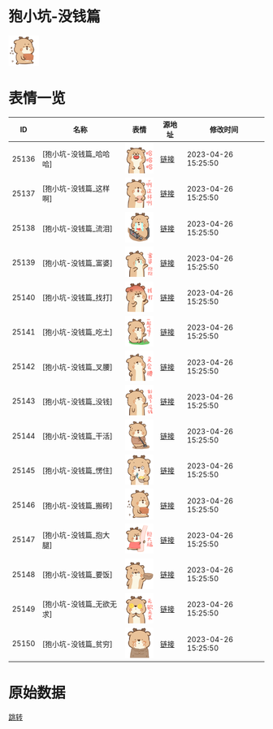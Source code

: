 # 狍小坑-没钱篇

<img src="./cover.png" height="60" alt="cover" />

# 表情一览

|ID|名称|表情|源地址|修改时间|
|----|----|----|----|----|
|25136|[狍小坑-没钱篇_哈哈哈]|<img src="./pic/025136_%5B狍小坑-没钱篇_哈哈哈%5D.png" height="60" alt="哈哈哈"/>|[链接](https://i0.hdslb.com/bfs/garb/7855f11883094a5ef657f8a6b87cc6bdd4bada8a.png)|2023-04-26 15:25:50|
|25137|[狍小坑-没钱篇_这样啊]|<img src="./pic/025137_%5B狍小坑-没钱篇_这样啊%5D.png" height="60" alt="这样啊"/>|[链接](https://i0.hdslb.com/bfs/garb/4ccfadc3d9e3204002c49a07e0239eebb755d6b5.png)|2023-04-26 15:25:50|
|25138|[狍小坑-没钱篇_流泪]|<img src="./pic/025138_%5B狍小坑-没钱篇_流泪%5D.png" height="60" alt="流泪"/>|[链接](https://i0.hdslb.com/bfs/garb/c9cbd67477566348a417a277360fce1145c70ae2.png)|2023-04-26 15:25:50|
|25139|[狍小坑-没钱篇_富婆]|<img src="./pic/025139_%5B狍小坑-没钱篇_富婆%5D.png" height="60" alt="富婆"/>|[链接](https://i0.hdslb.com/bfs/garb/59490fcd65bc77c674d0c6d1e599db84b68cb875.png)|2023-04-26 15:25:50|
|25140|[狍小坑-没钱篇_找打]|<img src="./pic/025140_%5B狍小坑-没钱篇_找打%5D.png" height="60" alt="找打"/>|[链接](https://i0.hdslb.com/bfs/garb/0608d757ceb792c861ae12a07e1816b1ab2997ff.png)|2023-04-26 15:25:50|
|25141|[狍小坑-没钱篇_吃土]|<img src="./pic/025141_%5B狍小坑-没钱篇_吃土%5D.png" height="60" alt="吃土"/>|[链接](https://i0.hdslb.com/bfs/garb/65970e3c02c252cf50f8397826fcec1390a00d40.png)|2023-04-26 15:25:50|
|25142|[狍小坑-没钱篇_叉腰]|<img src="./pic/025142_%5B狍小坑-没钱篇_叉腰%5D.png" height="60" alt="叉腰"/>|[链接](https://i0.hdslb.com/bfs/garb/d48f5d948e1fcc368ea5382b26239245c7c37554.png)|2023-04-26 15:25:50|
|25143|[狍小坑-没钱篇_没钱]|<img src="./pic/025143_%5B狍小坑-没钱篇_没钱%5D.png" height="60" alt="没钱"/>|[链接](https://i0.hdslb.com/bfs/garb/73538db0465f54f5ff625cd85df6acb547633662.png)|2023-04-26 15:25:50|
|25144|[狍小坑-没钱篇_干活]|<img src="./pic/025144_%5B狍小坑-没钱篇_干活%5D.png" height="60" alt="干活"/>|[链接](https://i0.hdslb.com/bfs/garb/1afb2b7a934ef0471ca9363bc591bfd4dc673d2c.png)|2023-04-26 15:25:50|
|25145|[狍小坑-没钱篇_愣住]|<img src="./pic/025145_%5B狍小坑-没钱篇_愣住%5D.png" height="60" alt="愣住"/>|[链接](https://i0.hdslb.com/bfs/garb/603254dbce1696648360051ac4125d0687898fd0.png)|2023-04-26 15:25:50|
|25146|[狍小坑-没钱篇_搬砖]|<img src="./pic/025146_%5B狍小坑-没钱篇_搬砖%5D.png" height="60" alt="搬砖"/>|[链接](https://i0.hdslb.com/bfs/garb/009f893f5a07daf06cada2445f8e030c5c6932a0.png)|2023-04-26 15:25:50|
|25147|[狍小坑-没钱篇_抱大腿]|<img src="./pic/025147_%5B狍小坑-没钱篇_抱大腿%5D.png" height="60" alt="抱大腿"/>|[链接](https://i0.hdslb.com/bfs/garb/8f2f93fbe7398729cfa4bf776272c18815609159.png)|2023-04-26 15:25:50|
|25148|[狍小坑-没钱篇_要饭]|<img src="./pic/025148_%5B狍小坑-没钱篇_要饭%5D.png" height="60" alt="要饭"/>|[链接](https://i0.hdslb.com/bfs/garb/8d2b1d1b93f849863952bdf49e043ef5fdfc2a2b.png)|2023-04-26 15:25:50|
|25149|[狍小坑-没钱篇_无欲无求]|<img src="./pic/025149_%5B狍小坑-没钱篇_无欲无求%5D.png" height="60" alt="无欲无求"/>|[链接](https://i0.hdslb.com/bfs/garb/9f14b119674efad5e9e0fd81807b95445a9ef283.png)|2023-04-26 15:25:50|
|25150|[狍小坑-没钱篇_贫穷]|<img src="./pic/025150_%5B狍小坑-没钱篇_贫穷%5D.png" height="60" alt="贫穷"/>|[链接](https://i0.hdslb.com/bfs/garb/b075447fc9e41fc4af94bdc5fcc0ffe84711689d.png)|2023-04-26 15:25:50|

# 原始数据

[跳转](./raw.json)

